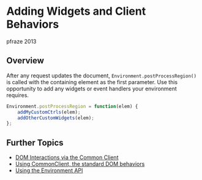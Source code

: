Adding Widgets and Client Behaviors
===================================

pfraze 2013


## Overview

After any request updates the document, `Environment.postProcessRegion()` is called with the containing element as the first parameter. Use this opportunity to add any widgets or event handlers your environment requires.

```javascript
Environment.postProcessRegion = function(elem) {
	addMyCustomCtrls(elem);
	addOtherCustomWidgets(elem);
};
```


## Further Topics

 - [DOM Interactions via the Common Client](../apps/dom_behaviors.md)
 - [Using CommonClient, the standard DOM behaviors](../lib/commonclient.md)
 - [Using the Environment API](../lib/environment.md)